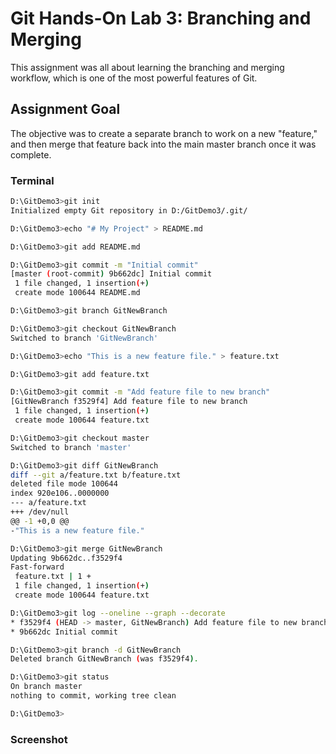 # Git Hands-On Lab 3: Branching and Merging
This assignment was all about learning the branching and merging workflow, which is one of the most powerful features of Git.

## Assignment Goal
The objective was to create a separate branch to work on a new "feature," and then merge that feature back into the main master branch once it was complete.

### Terminal 

```bash
D:\GitDemo3>git init
Initialized empty Git repository in D:/GitDemo3/.git/

D:\GitDemo3>echo "# My Project" > README.md

D:\GitDemo3>git add README.md

D:\GitDemo3>git commit -m "Initial commit"
[master (root-commit) 9b662dc] Initial commit
 1 file changed, 1 insertion(+)
 create mode 100644 README.md

D:\GitDemo3>git branch GitNewBranch

D:\GitDemo3>git checkout GitNewBranch
Switched to branch 'GitNewBranch'

D:\GitDemo3>echo "This is a new feature file." > feature.txt

D:\GitDemo3>git add feature.txt

D:\GitDemo3>git commit -m "Add feature file to new branch"
[GitNewBranch f3529f4] Add feature file to new branch
 1 file changed, 1 insertion(+)
 create mode 100644 feature.txt

D:\GitDemo3>git checkout master
Switched to branch 'master'

D:\GitDemo3>git diff GitNewBranch
diff --git a/feature.txt b/feature.txt
deleted file mode 100644
index 920e106..0000000
--- a/feature.txt
+++ /dev/null
@@ -1 +0,0 @@
-"This is a new feature file."

D:\GitDemo3>git merge GitNewBranch
Updating 9b662dc..f3529f4
Fast-forward
 feature.txt | 1 +
 1 file changed, 1 insertion(+)
 create mode 100644 feature.txt

D:\GitDemo3>git log --oneline --graph --decorate
* f3529f4 (HEAD -> master, GitNewBranch) Add feature file to new branch
* 9b662dc Initial commit

D:\GitDemo3>git branch -d GitNewBranch
Deleted branch GitNewBranch (was f3529f4).

D:\GitDemo3>git status
On branch master
nothing to commit, working tree clean

D:\GitDemo3>
```

### Screenshot 


